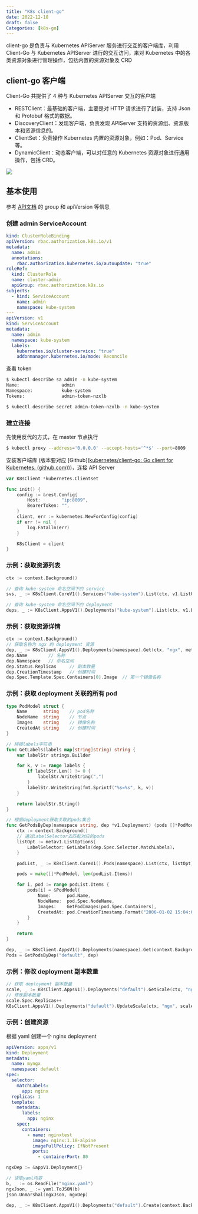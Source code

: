 ```yaml
---
title: "K8s client-go"
date: 2022-12-18
draft: false
Categories: [k8s-go]
---
```


client-go 是负责与 Kubernetes APIServer 服务进行交互的客户端库，利用 Client-Go 与 Kubernetes APIServer 进行的交互访问，来对 Kubernetes 中的各类资源对象进行管理操作，包括内置的资源对象及 CRD

## client-go 客户端

Client-Go 共提供了 4 种与 Kubernetes APIServer 交互的客户端

- RESTClient：最基础的客户端，主要是对 HTTP 请求进行了封装，支持 Json 和 Protobuf 格式的数据。
- DiscoveryClient：发现客户端，负责发现 APIServer 支持的资源组、资源版本和资源信息的。
- ClientSet：负责操作 Kubernetes 内置的资源对象，例如：Pod、Service等。
- DynamicClient：动态客户端，可以对任意的 Kubernetes 资源对象进行通用操作，包括 CRD。

![](https://raw.githubusercontent.com/xuliangTang/picbeds/main/picgo/202212181811849.png)

## 基本使用

参考 [API文档](https://kubernetes.io/zh-cn/docs/reference/kubernetes-api/) 的 group 和 apiVersion 等信息

### 创建 admin ServiceAccount

```yaml
kind: ClusterRoleBinding
apiVersion: rbac.authorization.k8s.io/v1
metadata:
  name: admin
  annotations:
    rbac.authorization.kubernetes.io/autoupdate: "true"
roleRef:
  kind: ClusterRole
  name: cluster-admin
  apiGroup: rbac.authorization.k8s.io
subjects:
  - kind: ServiceAccount
    name: admin
    namespace: kube-system
---
apiVersion: v1
kind: ServiceAccount
metadata:
  name: admin
  namespace: kube-system
  labels:
    kubernetes.io/cluster-service: "true"
    addonmanager.kubernetes.io/mode: Reconcile
```

查看 token

```bash
$ kubectl describe sa admin -n kube-system
Name:                admin
Namespace:           kube-system
Tokens:              admin-token-nzxlb

$ kubectl describe secret admin-token-nzxlb -n kube-system
```

### 建立连接

先使用反代的方式，在 master 节点执行

```bash
$ kubectl proxy --address='0.0.0.0' --accept-hosts='^*$' --port=8009
```

安装客户端库 (版本要对应 [Github]([kubernetes/client-go: Go client for Kubernetes. (github.com)](https://github.com/kubernetes/client-go)))，连接 API Server

```go
var K8sClient *kubernetes.Clientset

func init() {
	config := &rest.Config{
		Host:        "ip:8009",
		BearerToken: "",
	}
	client, err := kubernetes.NewForConfig(config)
	if err != nil {
		log.Fatalln(err)
	}

	K8sClient = client
}
```

### 示例：获取资源列表

```go
ctx := context.Background()

// 查询 kube-system 命名空间下的 service
svs, _ := K8sClient.CoreV1().Services("kube-system").List(ctx, v1.ListOptions{})

// 查询 kube-system 命名空间下的 deployment
deps, _ := K8sClient.AppsV1().Deployments("kube-system").List(ctx, v1.ListOptions{})
```

### 示例：获取资源详情

```go
ctx := context.Background()
// 获取名称为 ngx 的 deployment 资源
dep, _ := K8sClient.AppsV1().Deployments(namespace).Get(ctx, "ngx", metav1.GetOptions{})
dep.Name		// 名称
dep.Namespace	// 命名空间
dep.Status.Replicas		// 副本数量
dep.CreationTimestamp	// 创建时间
dep.Spec.Template.Spec.Containers[0].Image	// 第一个镜像名称
```

### 示例：获取 deployment 关联的所有 pod

```go
type PodModel struct {
	Name      string	// pod名称
	NodeName  string	// 节点
	Images    string	// 镜像名称
	CreatedAt string	// 创建时间
}

// 拼接labels字符串
func GetLabels(labels map[string]string) string {
	var labelStr strings.Builder

	for k, v := range labels {
		if labelStr.Len() != 0 {
			labelStr.WriteString(",")
		}
		labelStr.WriteString(fmt.Sprintf("%s=%s", k, v))
	}

	return labelStr.String()
}

// 根据deployment获取关联的pods集合
func GetPodsByDep(namespace string, dep *v1.Deployment) (pods []*PodModel) {
	ctx := context.Background()
	// 通过LabelSelector去匹配对应的pods
	listOpt := metav1.ListOptions{
		LabelSelector: GetLabels(dep.Spec.Selector.MatchLabels)，
    }

	podList, _ := K8sClient.CoreV1().Pods(namespace).List(ctx, listOpt)

	pods = make([]*PodModel, len(podList.Items))

	for i, pod := range podList.Items {
		pods[i] = &PodModel{
			Name:      pod.Name,
			NodeName:  pod.Spec.NodeName,
			Images:    GetPodImages(pod.Spec.Containers),
			CreatedAt: pod.CreationTimestamp.Format("2006-01-02 15:04:05"),
		}
	}

	return
}

dep, _ := K8sClient.AppsV1().Deployments(namespace).Get(context.Background(), "ngx", metav1.GetOptions{})
Pods = GetPodsByDep("default", dep)
```

### 示例：修改 deployment 副本数量

```go
// 获取 deployment 副本数量
scale, _ := K8sClient.AppsV1().Deployments("default").GetScale(ctx, "ngx", v1.GetOptions{})
// 修改副本数量
scale.Spec.Replicas++
K8sClient.AppsV1().Deployments("default").UpdateScale(ctx, "ngx", scale, v1.UpdateOptions{})
```

### 示例：创建资源

根据 yaml 创建一个 nginx deployment

```yaml
apiVersion: apps/v1
kind: Deployment
metadata:
  name: myngx
  namespace: default
spec:
  selector:
    matchLabels:
      app: nginx
  replicas: 1
  template:
    metadata:
      labels:
        app: nginx
    spec:
      containers:
        - name: nginxtest
          image: nginx:1.18-alpine
          imagePullPolicy: IfNotPresent
          ports:
            - containerPort: 80
```

```go
ngxDep := &appV1.Deployment{}

// 读取yaml内容
b, _ := os.ReadFile("nginx.yaml")
ngxJson, _ := yaml.ToJSON(b)
json.Unmarshal(ngxJson, ngxDep)

dep, _ := K8sClient.AppsV1().Deployments("default").Create(context.Background(), ngxDep, v1.CreateOptions{})
```
